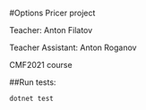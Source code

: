 #Options Pricer project

Teacher: Anton Filatov

Teacher Assistant: Anton Roganov

CMF2021 course

##Run tests:

``dotnet test``
